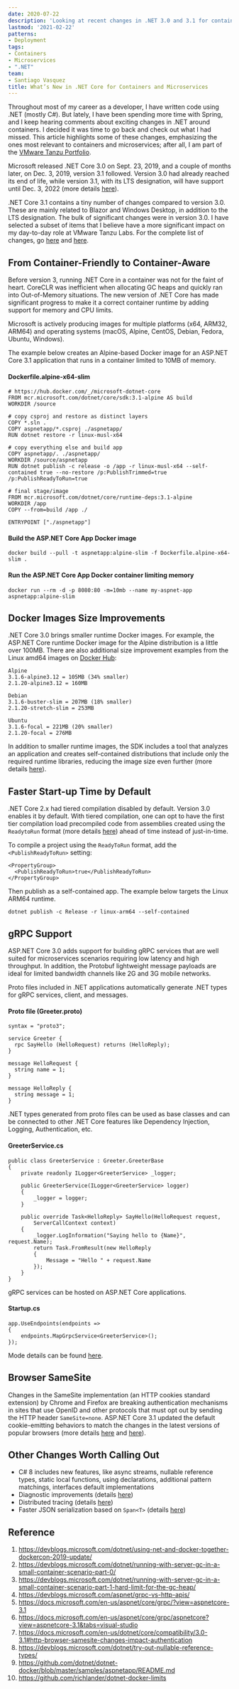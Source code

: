 ```yaml
---
date: 2020-07-22
description: 'Looking at recent changes in .NET 3.0 and 3.1 for containerized workloads '
lastmod: '2021-02-22'
patterns:
- Deployment
tags:
- Containers
- Microservices
- ".NET"
team:
- Santiago Vasquez
title: What’s New in .NET Core for Containers and Microservices
---
```


Throughout most of my career as a developer, I have written code using .NET (mostly C#). But lately, I have been spending more time with Spring, and I keep hearing comments about exciting changes in .NET around containers. I decided it was time to go back and check out what I had missed. This article highlights some of these changes, emphasizing the ones most relevant to containers and microservices; after all, I am part of the [VMware Tanzu Portfolio](https://tanzu.vmware.com/tanzu). 

Microsoft released .NET Core 3.0 on Sept. 23, 2019, and a couple of months later, on Dec. 3, 2019, version 3.1 followed. Version 3.0 had already reached its end of life, while version 3.1, with its LTS designation, will have support until Dec. 3, 2022 (more details [here](https://dotnet.microsoft.com/platform/support/policy/dotnet-core)).

.NET Core 3.1 contains a tiny number of changes compared to version 3.0. These are mainly related to Blazor and Windows Desktop, in addition to the LTS designation. The bulk of significant changes were in version 3.0. I have selected a subset of items that I believe have a more significant impact on my day-to-day role at VMware Tanzu Labs. For the complete list of changes, go [here](https://devblogs.microsoft.com/dotnet/announcing-net-core-3-0/) and [here](https://devblogs.microsoft.com/dotnet/announcing-net-core-3-1/).


## From Container-Friendly to Container-Aware

Before version 3, running .NET Core in a container was not for the faint of heart. CoreCLR was inefficient when allocating GC heaps and quickly ran into Out-of-Memory situations. The new version of .NET Core has made significant progress to make it a correct container runtime by adding support for memory and CPU limits.

Microsoft is actively producing images for multiple platforms (x64, ARM32, ARM64) and operating systems (macOS, Alpine, CentOS, Debian, Fedora, Ubuntu, Windows).

The example below creates an Alpine-based Docker image for an ASP.NET Core 3.1 application that runs in a container limited to 10MB of memory.

#### Dockerfile.alpine-x64-slim

```
# https://hub.docker.com/_/microsoft-dotnet-core
FROM mcr.microsoft.com/dotnet/core/sdk:3.1-alpine AS build
WORKDIR /source

# copy csproj and restore as distinct layers
COPY *.sln .
COPY aspnetapp/*.csproj ./aspnetapp/
RUN dotnet restore -r linux-musl-x64

# copy everything else and build app
COPY aspnetapp/. ./aspnetapp/
WORKDIR /source/aspnetapp
RUN dotnet publish -c release -o /app -r linux-musl-x64 --self-contained true --no-restore /p:PublishTrimmed=true /p:PublishReadyToRun=true

# final stage/image
FROM mcr.microsoft.com/dotnet/core/runtime-deps:3.1-alpine
WORKDIR /app
COPY --from=build /app ./

ENTRYPOINT ["./aspnetapp"]
```

#### Build the ASP.NET Core App Docker image
`docker build --pull -t aspnetapp:alpine-slim -f Dockerfile.alpine-x64-slim .`

#### Run the ASP.NET Core App Docker container limiting memory

`docker run --rm -d -p 8080:80 -m=10mb --name my-aspnet-app aspnetapp:alpine-slim`


## Docker Images Size Improvements

.NET Core 3.0 brings smaller runtime Docker images. For example, the ASP.NET Core runtime Docker image for the Alpine distribution is a little over 100MB. There are also additional size improvement examples from the Linux amd64 images on [Docker Hub](https://hub.docker.com/_/microsoft-dotnet-core-aspnet/):

```
Alpine
3.1.6-alpine3.12 = 105MB (34% smaller)
2.1.20-alpine3.12 = 160MB

Debian
3.1.6-buster-slim = 207MB (18% smaller)
2.1.20-stretch-slim = 253MB

Ubuntu
3.1.6-focal = 221MB (20% smaller)
2.1.20-focal = 276MB
```

In addition to smaller runtime images, the SDK includes a tool that analyzes an application and creates self-contained distributions that include only the required runtime libraries, reducing the image size even further (more details [here](https://docs.microsoft.com/en-us/dotnet/core/deploying/trim-self-contained)).

## Faster Start-up Time by Default

.NET Core 2.x had tiered compilation disabled by default. Version 3.0 enables it by default. With tiered compilation, one can opt to have the first tier compilation load precompiled code from assemblies created using the `ReadytoRun` format (more details [here](https://docs.microsoft.com/en-us/dotnet/core/whats-new/dotnet-core-3-0#readytorun-images)) ahead of time instead of just-in-time.

To compile a project using the `ReadyToRun` format, add the `<PublishReadyToRun>` setting:

```
<PropertyGroup>
  <PublishReadyToRun>true</PublishReadyToRun>
</PropertyGroup>
```

Then publish as a self-contained app. The example below targets the Linux ARM64 runtime.

```
dotnet publish -c Release -r linux-arm64 --self-contained
```

## gRPC Support

ASP.NET Core 3.0 adds support for building gRPC services that are well suited for microservices scenarios requiring low latency and high throughput. In addition, the Protobuf lightweight message payloads are ideal for limited bandwidth channels like 2G and 3G mobile networks.

Proto files included in .NET applications automatically generate .NET types for gRPC services, client, and messages.

#### Proto file (Greeter.proto)
```
syntax = "proto3";

service Greeter {
  rpc SayHello (HelloRequest) returns (HelloReply);
}

message HelloRequest {
  string name = 1;
}

message HelloReply {
  string message = 1;
}
```

.NET types generated from proto files can be used as base classes and can be connected to other .NET Core features like Dependency Injection, Logging, Authentication, etc.

#### GreeterService.cs
```
public class GreeterService : Greeter.GreeterBase
{
	private readonly ILogger<GreeterService> _logger;

	public GreeterService(ILogger<GreeterService> logger)
	{
    	_logger = logger;
	}

	public override Task<HelloReply> SayHello(HelloRequest request,
    	ServerCallContext context)
	{
    	_logger.LogInformation("Saying hello to {Name}", request.Name);
    	return Task.FromResult(new HelloReply
    	{
        	Message = "Hello " + request.Name
    	});
	}
}
```

gRPC services can be hosted on ASP.NET Core applications.

#### Startup.cs
```
app.UseEndpoints(endpoints =>
{
	endpoints.MapGrpcService<GreeterService>();
});
```

Mode details can be found [here](https://docs.microsoft.com/en-us/aspnet/core/grpc/?view=aspnetcore-3.1).

## Browser SameSite

Changes in the SameSite implementation (an HTTP cookies standard extension) by Chrome and Firefox are breaking authentication mechanisms in sites that use OpenID and other protocols that must opt out by sending the HTTP header `SameSite=none`. ASP.NET Core 3.1 updated the default cookie-emitting behaviors to match the changes in the latest versions of popular browsers (more details [here](https://devblogs.microsoft.com/aspnet/upcoming-samesite-cookie-changes-in-asp-net-and-asp-net-core/) and [here](https://docs.microsoft.com/en-us/dotnet/core/compatibility/3.0-3.1#http-browser-samesite-changes-impact-authentication)).


## Other Changes Worth Calling Out

- C# 8 includes new features, like async streams, nullable reference types, static local functions, using declarations, additional pattern matchings, interfaces default implementations
- Diagnostic improvements (details [here](https://devblogs.microsoft.com/dotnet/introducing-diagnostics-improvements-in-net-core-3-0/))
- Distributed tracing (details [here](https://devblogs.microsoft.com/aspnet/improvements-in-net-core-3-0-for-troubleshooting-and-monitoring-distributed-apps/))
- Faster JSON serialization based on `Span<T>` (details [here](https://devblogs.microsoft.com/dotnet/try-the-new-system-text-json-apis/))


## Reference

1. https://devblogs.microsoft.com/dotnet/using-net-and-docker-together-dockercon-2019-update/
2. https://devblogs.microsoft.com/dotnet/running-with-server-gc-in-a-small-container-scenario-part-0/
3. https://devblogs.microsoft.com/dotnet/running-with-server-gc-in-a-small-container-scenario-part-1-hard-limit-for-the-gc-heap/
4. https://devblogs.microsoft.com/aspnet/grpc-vs-http-apis/
5. https://docs.microsoft.com/en-us/aspnet/core/grpc/?view=aspnetcore-3.1
6. https://docs.microsoft.com/en-us/aspnet/core/grpc/aspnetcore?view=aspnetcore-3.1&tabs=visual-studio
7. https://docs.microsoft.com/en-us/dotnet/core/compatibility/3.0-3.1#http-browser-samesite-changes-impact-authentication
8. https://devblogs.microsoft.com/dotnet/try-out-nullable-reference-types/
9. https://github.com/dotnet/dotnet-docker/blob/master/samples/aspnetapp/README.md
10. https://github.com/richlander/dotnet-docker-limits